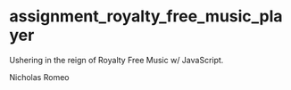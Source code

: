 # assignment_royalty_free_music_player
Ushering in the reign of Royalty Free Music w/ JavaScript.

Nicholas Romeo
